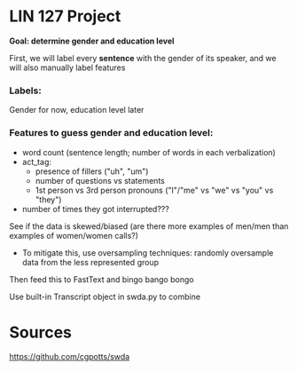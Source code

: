 # LIN 127 Project

**Goal: determine gender and education level**

First, we will label every **sentence** with the gender of its speaker, and we
will also manually label features

### Labels:
Gender for now, education level later

### Features to guess gender and education level:
- word count (sentence length; number of words in each verbalization)
- act_tag:
	- presence of fillers ("uh", "um")
	- number of questions vs statements
	- 1st person vs 3rd person pronouns ("I"/"me" vs "we" vs "you" vs "they")
- number of times they got interrupted???

See if the data is skewed/biased (are there more examples of men/men than
examples of women/women calls?)
- To mitigate this, use oversampling techniques: randomly oversample data from
  the less represented group

Then feed this to FastText and bingo bango bongo

Use built-in Transcript object in swda.py to combine

# Sources
https://github.com/cgpotts/swda
